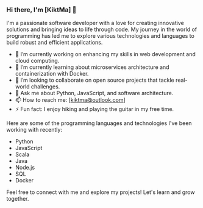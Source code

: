 ### Hi there, I'm [KiktMa] 👋

I'm a passionate software developer with a love for creating innovative solutions and bringing ideas to life through code. My journey in the world of programming has led me to explore various technologies and languages to build robust and efficient applications.

- 🔭 I’m currently working on enhancing my skills in web development and cloud computing.
- 🌱 I’m currently learning about microservices architecture and containerization with Docker.
- 👯 I’m looking to collaborate on open source projects that tackle real-world challenges.
- 💬 Ask me about Python, JavaScript, and software architecture.
- 📫 How to reach me: [kiktma@outlook.com]
- ⚡ Fun fact: I enjoy hiking and playing the guitar in my free time.

Here are some of the programming languages and technologies I've been working with recently:

- Python
- JavaScript
- Scala
- Java
- Node.js
- SQL
- Docker

Feel free to connect with me and explore my projects! Let's learn and grow together.
